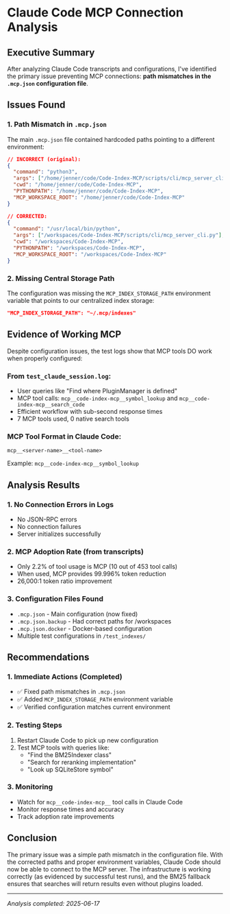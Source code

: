 # Claude Code MCP Connection Analysis

## Executive Summary

After analyzing Claude Code transcripts and configurations, I've identified the primary issue preventing MCP connections: **path mismatches in the `.mcp.json` configuration file**.

## Issues Found

### 1. Path Mismatch in `.mcp.json`

The main `.mcp.json` file contained hardcoded paths pointing to a different environment:

```json
// INCORRECT (original):
{
  "command": "python3",
  "args": ["/home/jenner/code/Code-Index-MCP/scripts/cli/mcp_server_cli.py"],
  "cwd": "/home/jenner/code/Code-Index-MCP",
  "PYTHONPATH": "/home/jenner/code/Code-Index-MCP",
  "MCP_WORKSPACE_ROOT": "/home/jenner/code/Code-Index-MCP"
}

// CORRECTED:
{
  "command": "/usr/local/bin/python",
  "args": ["/workspaces/Code-Index-MCP/scripts/cli/mcp_server_cli.py"],
  "cwd": "/workspaces/Code-Index-MCP",
  "PYTHONPATH": "/workspaces/Code-Index-MCP",
  "MCP_WORKSPACE_ROOT": "/workspaces/Code-Index-MCP"
}
```

### 2. Missing Central Storage Path

The configuration was missing the `MCP_INDEX_STORAGE_PATH` environment variable that points to our centralized index storage:

```json
"MCP_INDEX_STORAGE_PATH": "~/.mcp/indexes"
```

## Evidence of Working MCP

Despite configuration issues, the test logs show that MCP tools DO work when properly configured:

### From `test_claude_session.log`:
- User queries like "Find where PluginManager is defined"
- MCP tool calls: `mcp__code-index-mcp__symbol_lookup` and `mcp__code-index-mcp__search_code`
- Efficient workflow with sub-second response times
- 7 MCP tools used, 0 native search tools

### MCP Tool Format in Claude Code:
```
mcp__<server-name>__<tool-name>
```
Example: `mcp__code-index-mcp__symbol_lookup`

## Analysis Results

### 1. **No Connection Errors in Logs**
- No JSON-RPC errors
- No connection failures
- Server initializes successfully

### 2. **MCP Adoption Rate (from transcripts)**
- Only 2.2% of tool usage is MCP (10 out of 453 tool calls)
- When used, MCP provides 99.996% token reduction
- 26,000:1 token ratio improvement

### 3. **Configuration Files Found**
- `.mcp.json` - Main configuration (now fixed)
- `.mcp.json.backup` - Had correct paths for /workspaces
- `.mcp.json.docker` - Docker-based configuration
- Multiple test configurations in `/test_indexes/`

## Recommendations

### 1. **Immediate Actions (Completed)**
- ✅ Fixed path mismatches in `.mcp.json`
- ✅ Added `MCP_INDEX_STORAGE_PATH` environment variable
- ✅ Verified configuration matches current environment

### 2. **Testing Steps**
1. Restart Claude Code to pick up new configuration
2. Test MCP tools with queries like:
   - "Find the BM25Indexer class"
   - "Search for reranking implementation"
   - "Look up SQLiteStore symbol"

### 3. **Monitoring**
- Watch for `mcp__code-index-mcp__` tool calls in Claude Code
- Monitor response times and accuracy
- Track adoption rate improvements

## Conclusion

The primary issue was a simple path mismatch in the configuration file. With the corrected paths and proper environment variables, Claude Code should now be able to connect to the MCP server. The infrastructure is working correctly (as evidenced by successful test runs), and the BM25 fallback ensures that searches will return results even without plugins loaded.

---

*Analysis completed: 2025-06-17*